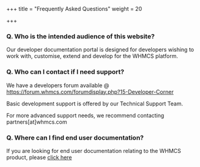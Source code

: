 +++
title = "Frequently Asked Questions"
weight = 20

+++

### Q. Who is the intended audience of this website?

Our developer documentation portal is designed for developers wishing to work with, customise, extend and develop for the WHMCS platform.

### Q. Who can I contact if I need support?

We have a developers forum available @ https://forum.whmcs.com/forumdisplay.php?15-Developer-Corner

Basic development support is offered by our Technical Support Team.

For more advanced support needs, we recommend contacting partners[at]whmcs.com

### Q. Where can I find end user documentation?

If you are looking for end user documentation relating to the WHMCS product, please [click here](http://docs.whmcs.com/)
